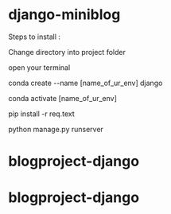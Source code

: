 # django-miniblog

Steps to install :

Change directory into project folder

open your terminal

conda create --name [name_of_ur_env] django

conda activate [name_of_ur_env]

pip install -r req.text

python manage.py runserver
# blogproject-django
# blogproject-django
